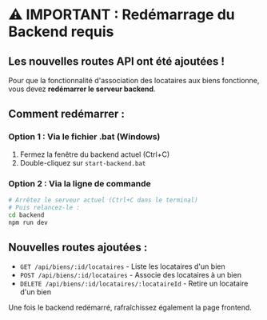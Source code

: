 # ⚠️ IMPORTANT : Redémarrage du Backend requis

## Les nouvelles routes API ont été ajoutées !

Pour que la fonctionnalité d'association des locataires aux biens fonctionne, vous devez **redémarrer le serveur backend**.

## Comment redémarrer :

### Option 1 : Via le fichier .bat (Windows)
1. Fermez la fenêtre du backend actuel (Ctrl+C)
2. Double-cliquez sur `start-backend.bat`

### Option 2 : Via la ligne de commande
```bash
# Arrêtez le serveur actuel (Ctrl+C dans le terminal)
# Puis relancez-le :
cd backend
npm run dev
```

## Nouvelles routes ajoutées :
- `GET /api/biens/:id/locataires` - Liste les locataires d'un bien
- `POST /api/biens/:id/locataires` - Associe des locataires à un bien
- `DELETE /api/biens/:id/locataires/:locataireId` - Retire un locataire d'un bien

Une fois le backend redémarré, rafraîchissez également la page frontend.
